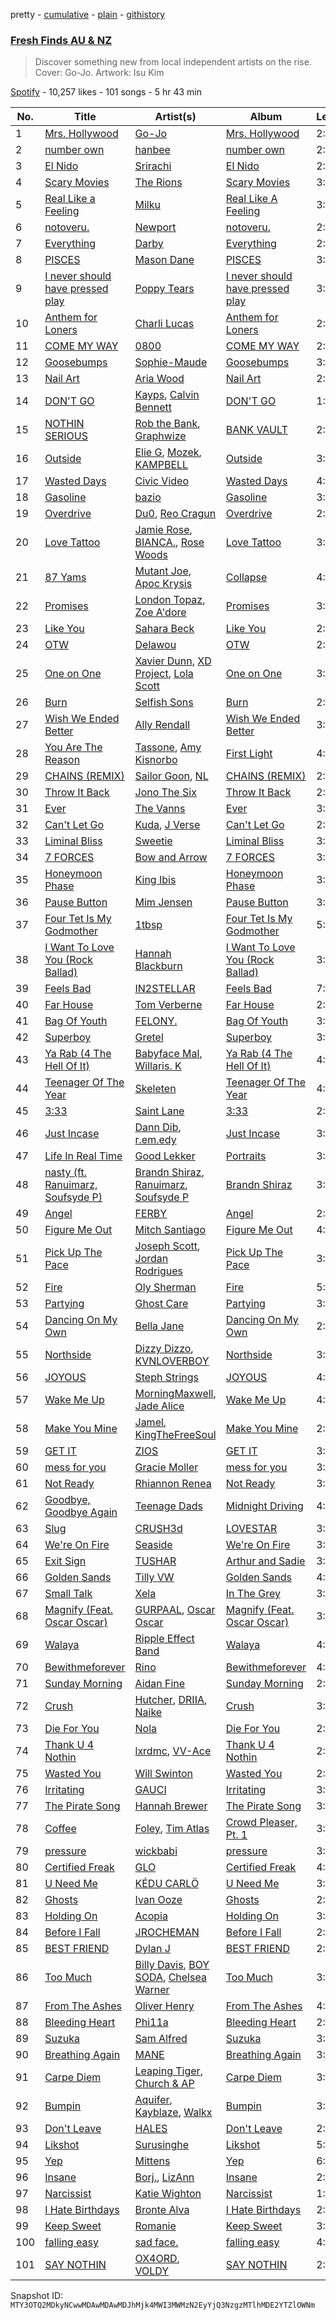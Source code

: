 pretty - [cumulative](/playlists/cumulative/37i9dQZF1DX8pdK1PVpBQz.md) - [plain](/playlists/plain/37i9dQZF1DX8pdK1PVpBQz) - [githistory](https://github.githistory.xyz/mackorone/spotify-playlist-archive/blob/main/playlists/plain/37i9dQZF1DX8pdK1PVpBQz)

### [Fresh Finds AU & NZ](https://open.spotify.com/playlist/37i9dQZF1DX8pdK1PVpBQz)

> Discover something new from local independent artists on the rise\. Cover: Go\-Jo\. Artwork: Isu Kim

[Spotify](https://open.spotify.com/user/spotify) - 10,257 likes - 101 songs - 5 hr 43 min

| No. | Title | Artist(s) | Album | Length |
|---|---|---|---|---|
| 1 | [Mrs\. Hollywood](https://open.spotify.com/track/1K1KcmJgKaeqnsisQnhyE1) | [Go\-Jo](https://open.spotify.com/artist/7CslUrDCYnm3vMtKZJZGNv) | [Mrs\. Hollywood](https://open.spotify.com/album/4R94EEvhdvAE3PWhPcLo59) | 2:23 |
| 2 | [number own](https://open.spotify.com/track/4RX4JxC2GZShiS8sqCRRuF) | [hanbee](https://open.spotify.com/artist/1so016J03vtcKN2mKWprQk) | [number own](https://open.spotify.com/album/5dgEKrKHdm5NzdjbjRSQ7c) | 2:39 |
| 3 | [El Nido](https://open.spotify.com/track/0rBa3QzAhwBf3CecElHFME) | [Srirachi](https://open.spotify.com/artist/3ESTGq7Ogq8simjShfeXOF) | [El Nido](https://open.spotify.com/album/6ItPjJIBazYoNEag9gRIR7) | 2:57 |
| 4 | [Scary Movies](https://open.spotify.com/track/4hoEpxUAvw2tn8Octl8812) | [The Rions](https://open.spotify.com/artist/4EdUmknefakeMJSEbCb85Y) | [Scary Movies](https://open.spotify.com/album/5UItYWGjmw86QPdAKdAWur) | 3:15 |
| 5 | [Real Like a Feeling](https://open.spotify.com/track/6dnuQLF8jwYDiLo0oFsWoW) | [Milku](https://open.spotify.com/artist/1ZAQrwStUeOr0wl3PGbMQX) | [Real Like A Feeling](https://open.spotify.com/album/1T2UIh06gHW1SHS6oRLQfb) | 3:14 |
| 6 | [notoveru.](https://open.spotify.com/track/7ECFfh5D4TKVBBchaFMBgc) | [Newport](https://open.spotify.com/artist/3BfSHf6fsuUA1KMXLX1Tur) | [notoveru.](https://open.spotify.com/album/6OgkHcPXsOfmWY6bY5OrRp) | 2:54 |
| 7 | [Everything](https://open.spotify.com/track/0MeZyJktOJFpawsJIr9tQk) | [Darby](https://open.spotify.com/artist/6rErJmMCoNHUX0Z99uBB8m) | [Everything](https://open.spotify.com/album/6QtRHuLd5S2UZGatYZtl6V) | 2:20 |
| 8 | [PISCES](https://open.spotify.com/track/0s5kJR8k8ZmsHRMnk61APm) | [Mason Dane](https://open.spotify.com/artist/77vYj1iBHh1gao0yd7ryGl) | [PISCES](https://open.spotify.com/album/3gVEWxtcGekeJpW7uG31bG) | 3:06 |
| 9 | [I never should have pressed play](https://open.spotify.com/track/4TID3WAtIoZBnvN8uNJwjp) | [Poppy Tears](https://open.spotify.com/artist/6NFHn7VH6jgV2nVWqW2bsa) | [I never should have pressed play](https://open.spotify.com/album/1oIBInhFv4HX4kaJoER52H) | 3:44 |
| 10 | [Anthem for Loners](https://open.spotify.com/track/1MvN8yG10reo5t32BdEThU) | [Charli Lucas](https://open.spotify.com/artist/2uBSEsTRvk0bDhOD0ZCUWx) | [Anthem for Loners](https://open.spotify.com/album/0mhuQxb185EDaIyU9LDEkE) | 2:52 |
| 11 | [COME MY WAY](https://open.spotify.com/track/0mzxxjyEli7yTD5NQmCzgu) | [0800](https://open.spotify.com/artist/6IERXYoMmyee181MMzQzrk) | [COME MY WAY](https://open.spotify.com/album/2ED2ij7vz6muQHUCjeB92m) | 2:54 |
| 12 | [Goosebumps](https://open.spotify.com/track/73IM7SiUJBdN6u9AKrrdCQ) | [Sophie\-Maude](https://open.spotify.com/artist/6UqpAADXa90AcrsczMmq0G) | [Goosebumps](https://open.spotify.com/album/2x9dUlaUarrREnAiOxG9eO) | 3:32 |
| 13 | [Nail Art](https://open.spotify.com/track/2UyR8bqestm4JvcOp4OtPT) | [Aria Wood](https://open.spotify.com/artist/14ttCeIGTAIP1aU9ftwtlK) | [Nail Art](https://open.spotify.com/album/6sEEf3MmIftWCbTAep3uai) | 2:46 |
| 14 | [DON'T GO](https://open.spotify.com/track/27yUP9TuKvq79adnq0jjAL) | [Kayps](https://open.spotify.com/artist/6czXlsM2lLm8kD76STPQnx), [Calvin Bennett](https://open.spotify.com/artist/0lseLLxf3jeiML3aTpqo9R) | [DON'T GO](https://open.spotify.com/album/3tOS1tlJPl6F539lKeslAq) | 1:58 |
| 15 | [NOTHIN SERIOUS](https://open.spotify.com/track/2LX3f95bkOvzWpq7Y9kKU5) | [Rob the Bank](https://open.spotify.com/artist/71j9zpBeJVBnPLE5kIzJrE), [Graphwize](https://open.spotify.com/artist/7lyZglOxPFJPtvBXAa83s6) | [BANK VAULT](https://open.spotify.com/album/2s9M6XeYertanVbyXk6GCI) | 2:01 |
| 16 | [Outside](https://open.spotify.com/track/2FnIELwahdkPX2GGR1t8rf) | [Elie G](https://open.spotify.com/artist/6KKIDnWEYeBvdIHzZGaXJd), [Mozek](https://open.spotify.com/artist/2fuTSJvQrVSvCXiiMHRLEF), [KAMPBELL](https://open.spotify.com/artist/0iGbumcE6J2nlMu0nHNSw0) | [Outside](https://open.spotify.com/album/15faiVF18L4Vk7SnCxqKgJ) | 3:18 |
| 17 | [Wasted Days](https://open.spotify.com/track/7u8h2CM94zY40tmqsLYhEc) | [Civic Video](https://open.spotify.com/artist/4LqvJqOgRVKAnZVI77gxaY) | [Wasted Days](https://open.spotify.com/album/53XijCiitrtEep8TizMON1) | 4:02 |
| 18 | [Gasoline](https://open.spotify.com/track/6OIljojYdrZkg6bZICQwzk) | [bazio](https://open.spotify.com/artist/2KYT4DQu6acXx31TddY9S6) | [Gasoline](https://open.spotify.com/album/2NUCQmCHfQv7yzMTu6VW71) | 3:01 |
| 19 | [Overdrive](https://open.spotify.com/track/4vjA05tDSHruXpFBbcv8CJ) | [Du0](https://open.spotify.com/artist/1nsfed7KDKnuVUMq0ug6NN), [Reo Cragun](https://open.spotify.com/artist/08v1r0jqDyvSo2LtSqHxcy) | [Overdrive](https://open.spotify.com/album/6GusIptCsQvIfUdrFatqjr) | 2:49 |
| 20 | [Love Tattoo](https://open.spotify.com/track/2RoDZ8AsCt28fFdi4yA1mf) | [Jamie Rose](https://open.spotify.com/artist/3IPL3c3bGlUphVSWCPmYQa), [BIANCA.](https://open.spotify.com/artist/4fY0g76wjy7d7oK7MVoAlH), [Rose Woods](https://open.spotify.com/artist/2oBLjp9Npiv8h4wFliugcw) | [Love Tattoo](https://open.spotify.com/album/2SBuZyF00OhYbMBpamqAys) | 3:28 |
| 21 | [87 Yams](https://open.spotify.com/track/7weyjwy7ylvA14AQV7PjRQ) | [Mutant Joe](https://open.spotify.com/artist/3qJM7YRQVOYADVj132dyqs), [Apoc Krysis](https://open.spotify.com/artist/5FWqTrWj74TUJLstHwCDQE) | [Collapse](https://open.spotify.com/album/2UFGQuz3ycsUPCTlf2685M) | 4:24 |
| 22 | [Promises](https://open.spotify.com/track/7khZGQavMcaIdzhBngeCsR) | [London Topaz](https://open.spotify.com/artist/2QNu1AjQAl2trTfbVMovyd), [Zoe A'dore](https://open.spotify.com/artist/3LGngRo9kg4ETVaiRQ0ZgY) | [Promises](https://open.spotify.com/album/5fijU3pd1HS8czWwuwJaaX) | 3:53 |
| 23 | [Like You](https://open.spotify.com/track/5P8FnJtvcZ28nEyWdzS7mf) | [Sahara Beck](https://open.spotify.com/artist/52eVN5OWWaV4fVShDeJIj3) | [Like You](https://open.spotify.com/album/3SKFTPwwPJuJDTSzWQR2BV) | 2:35 |
| 24 | [OTW](https://open.spotify.com/track/78abqHfpuSZImNlrUvsDaK) | [Delawou](https://open.spotify.com/artist/09ncWvqVNRg92iWAnzn3Gt) | [OTW](https://open.spotify.com/album/66bPmhE2YORX4fqQMDxGj4) | 2:10 |
| 25 | [One on One](https://open.spotify.com/track/0qYoRN3I7Adzp6SpE0IYCW) | [Xavier Dunn](https://open.spotify.com/artist/1JmAXAbenjeUV9rTxyI9ZZ), [XD Project](https://open.spotify.com/artist/1zAuJhsIowtEsUZykFuaKM), [Lola Scott](https://open.spotify.com/artist/6oU5PNSVWwkSZSXwsOVF3m) | [One on One](https://open.spotify.com/album/2d8dw6eYhzA0B1ZX3fSPCF) | 3:48 |
| 26 | [Burn](https://open.spotify.com/track/4u7oluBNNpWXjKqoJenGPl) | [Selfish Sons](https://open.spotify.com/artist/5Fqu2dYwt7GFleLcxCEYKE) | [Burn](https://open.spotify.com/album/2SFu5bKgSCHMYrFjluPcD6) | 2:22 |
| 27 | [Wish We Ended Better](https://open.spotify.com/track/4HBD4xQCb7HvWIrLYMm7Gw) | [Ally Rendall](https://open.spotify.com/artist/6ZOCaRwVNqhX3frfV6qgN0) | [Wish We Ended Better](https://open.spotify.com/album/3RN8Cvf038ejMWf74yfU8x) | 3:11 |
| 28 | [You Are The Reason](https://open.spotify.com/track/56F50CYq9MRcefIShTLPL4) | [Tassone](https://open.spotify.com/artist/470ihAHOGGu2P0xyo8upnv), [Amy Kisnorbo](https://open.spotify.com/artist/2PJz7yQtTtf05sYx7jsbrI) | [First Light](https://open.spotify.com/album/0j8NWZVyLmUtvybK07T1hi) | 4:00 |
| 29 | [CHAINS \(REMIX\)](https://open.spotify.com/track/1Iaz6q0qgWOIEfLea1k9nf) | [Sailor Goon](https://open.spotify.com/artist/1FZj2HbeTP7F5xOqIrPKKZ), [NL](https://open.spotify.com/artist/44CpDft3h6UMOzq06YrHFO) | [CHAINS \(REMIX\)](https://open.spotify.com/album/6bVk4gijCKG6Go97AUcKMN) | 2:26 |
| 30 | [Throw It Back](https://open.spotify.com/track/3n9vQ0yntYkuDmHwnK6cPQ) | [Jono The Six](https://open.spotify.com/artist/5H2hBy6syEFjLqGwd4DdjR) | [Throw It Back](https://open.spotify.com/album/6gtSHdN39ktK31WgFA2Tqq) | 2:32 |
| 31 | [Ever](https://open.spotify.com/track/35kBRsu094CW38cgSlAQOx) | [The Vanns](https://open.spotify.com/artist/7CFtg726anbQC3CY0glRDG) | [Ever](https://open.spotify.com/album/0v19qej6RtA6pYGWIPnrOh) | 3:50 |
| 32 | [Can't Let Go](https://open.spotify.com/track/2LUjgAiSeJ93YLnOQjjJgP) | [Kuda](https://open.spotify.com/artist/7yNCLwxAiLcfv77VpBCzab), [J Verse](https://open.spotify.com/artist/4HGo8l4MbcAYghnxg5kZmB) | [Can't Let Go](https://open.spotify.com/album/6jfhVLMVlhxljlJnS1qOpt) | 2:37 |
| 33 | [Liminal Bliss](https://open.spotify.com/track/0FREubimbOKkZtEVbdy9f5) | [Sweetie](https://open.spotify.com/artist/2oE9iKDAQnylK5wWR5Ldcs) | [Liminal Bliss](https://open.spotify.com/album/2Re8nPKprztJvXmVCAi6gw) | 3:22 |
| 34 | [7 FORCES](https://open.spotify.com/track/5Nln9gvv3PPKE9Ljlxx6QY) | [Bow and Arrow](https://open.spotify.com/artist/6ibOCKTIE2ZAnZY6XFwqT8) | [7 FORCES](https://open.spotify.com/album/6sZPwZZCzioaFscL7RuaDm) | 3:28 |
| 35 | [Honeymoon Phase](https://open.spotify.com/track/1EAInA1iss5DMcnzPVQrLp) | [King Ibis](https://open.spotify.com/artist/3ciAz4U6O3iW2wpUZqeVZb) | [Honeymoon Phase](https://open.spotify.com/album/6BkA9XsQ3iw5h8AlaoQs2C) | 3:30 |
| 36 | [Pause Button](https://open.spotify.com/track/5yAMIy3dN6Ug2qrkADY2zo) | [Mim Jensen](https://open.spotify.com/artist/7L4lg0Xa7QyV1isN000LEg) | [Pause Button](https://open.spotify.com/album/6YU76rccNYSBQDfUjDEIcm) | 3:49 |
| 37 | [Four Tet Is My Godmother](https://open.spotify.com/track/6KsRWn1YysBAeBEB384iVT) | [1tbsp](https://open.spotify.com/artist/6G01WYFYF91rjG5LtwMhY4) | [Four Tet Is My Godmother](https://open.spotify.com/album/3Vs3clSmo2AS7u3JywlVOP) | 5:00 |
| 38 | [I Want To Love You \(Rock Ballad\)](https://open.spotify.com/track/5tLKBGrdi8WR2QRQ4SWp3y) | [Hannah Blackburn](https://open.spotify.com/artist/76N4RBCCcxnKzPkSee7N5J) | [I Want To Love You \(Rock Ballad\)](https://open.spotify.com/album/6LTuYSFTPDyTkfdVpNujiI) | 3:37 |
| 39 | [Feels Bad](https://open.spotify.com/track/1wr53taHWvkEfp9nG0vAIM) | [IN2STELLAR](https://open.spotify.com/artist/6JDTszsnsJ44yCRBnISbVq) | [Feels Bad](https://open.spotify.com/album/23rwCtNkALElgFulTfNRpv) | 7:14 |
| 40 | [Far House](https://open.spotify.com/track/48wpCYzfAqf3JoncGvkfw1) | [Tom Verberne](https://open.spotify.com/artist/6VBC0wHJglsZSqSUCfbepv) | [Far House](https://open.spotify.com/album/2L86gBI9B19LBSCE4653vE) | 2:59 |
| 41 | [Bag Of Youth](https://open.spotify.com/track/4kqqxBNhwPraqz050Ywd2z) | [FELONY.](https://open.spotify.com/artist/1i9pNz3sJuxa6vWz60Dgd4) | [Bag Of Youth](https://open.spotify.com/album/7LBx3EGGZbnMfTzQyFJtdL) | 3:45 |
| 42 | [Superboy](https://open.spotify.com/track/1AXNdrkmK5UtjTtiaW77nr) | [Gretel](https://open.spotify.com/artist/4mXX5GgNH0np66xAlBM5zN) | [Superboy](https://open.spotify.com/album/02pwH4If4RRiQVVkyyqUq3) | 3:05 |
| 43 | [Ya Rab \(4 The Hell Of It\)](https://open.spotify.com/track/4y19GgcMvyXNFke43cGBuf) | [Babyface Mal](https://open.spotify.com/artist/6IcfiOE8lEUiDg5ZsvA5uN), [Willaris\. K](https://open.spotify.com/artist/6ZHeg2Op5ZkNppXbNLSglj) | [Ya Rab \(4 The Hell Of It\)](https://open.spotify.com/album/4RjFzNmR3D6t4dT6mFEzPL) | 4:45 |
| 44 | [Teenager Of The Year](https://open.spotify.com/track/2HAtwjPgVETsSLtQ6Kxbqq) | [Skeleten](https://open.spotify.com/artist/4VZEaqiJm8GOd1pSgjD62y) | [Teenager Of The Year](https://open.spotify.com/album/47yBOeSyO1AHkMVIdjl0TT) | 4:18 |
| 45 | [3:33](https://open.spotify.com/track/3kXDAfHlPhkwwjTB1oYkQD) | [Saint Lane](https://open.spotify.com/artist/4M0vvoQACWxLNrLVrx3MWX) | [3:33](https://open.spotify.com/album/2daMcpwyko12ipMkXkh0GQ) | 2:22 |
| 46 | [Just Incase](https://open.spotify.com/track/1AAg299kOUjXp80dnHOCuR) | [Dann Dib](https://open.spotify.com/artist/7zKpsWi7nGfM6AREKbpMoj), [r.em.edy](https://open.spotify.com/artist/2zimfjugiCq53nziN8cenP) | [Just Incase](https://open.spotify.com/album/3MXq8C7vGWRZ2V2LK1FpiI) | 3:14 |
| 47 | [Life In Real Time](https://open.spotify.com/track/4P3CDxk5oqlrWnlHggcXM0) | [Good Lekker](https://open.spotify.com/artist/0N8baTywD0HTek7BvdMIv5) | [Portraits](https://open.spotify.com/album/4H5KzOqPRDRpQfXTwg7wDg) | 3:11 |
| 48 | [nasty \(ft\. Ranuimarz, Soufsyde P\)](https://open.spotify.com/track/5UYQmOpfpcYlPhvpOCsTJZ) | [Brandn Shiraz](https://open.spotify.com/artist/3HSTbxvwvHgaNpGBmV1pMP), [Ranuimarz](https://open.spotify.com/artist/0E23WeXXiGwHaWaSWhVley), [Soufsyde P](https://open.spotify.com/artist/63rFpI6EH9csFLZZNRqLrX) | [Brandn Shiraz](https://open.spotify.com/album/2193TmFJM6QsqNJ1Sj3XDE) | 3:11 |
| 49 | [Angel](https://open.spotify.com/track/622de8teHH3niOkTxInOzR) | [FERBY](https://open.spotify.com/artist/2Xt8TZslgGFHAoVBeTgJim) | [Angel](https://open.spotify.com/album/6G74ts9KsuaW073koTQmWm) | 2:20 |
| 50 | [Figure Me Out](https://open.spotify.com/track/5u6E2JZYmbL590xVmVkLwu) | [Mitch Santiago](https://open.spotify.com/artist/6eERFYkiQQPyRK4rPEXTNH) | [Figure Me Out](https://open.spotify.com/album/6THgtloZm71wKPcbuw2vks) | 4:03 |
| 51 | [Pick Up The Pace](https://open.spotify.com/track/3gKSsWz9MTQlRZx4BYWA1E) | [Joseph Scott](https://open.spotify.com/artist/3KCyA9IqCtOt9KvwmrMP4O), [Jordan Rodrigues](https://open.spotify.com/artist/4c73PCihkojnT7KU1ObWJ0) | [Pick Up The Pace](https://open.spotify.com/album/4KYjQT34f4jgywG1Ju7Bdl) | 3:15 |
| 52 | [Fire](https://open.spotify.com/track/5re6wdFfLITdAOh1XIYh2D) | [Oly Sherman](https://open.spotify.com/artist/5reK8WyX1RXvnRw8J0ZpgE) | [Fire](https://open.spotify.com/album/1DyZ9PWXwow2v8GWLYnbTN) | 5:35 |
| 53 | [Partying](https://open.spotify.com/track/3ybuWKxjMaOuCwmDaX9dPl) | [Ghost Care](https://open.spotify.com/artist/5kbK7MXSEO00Bw9AVTmXdy) | [Partying](https://open.spotify.com/album/0HRMaZ9SLtjLTrvBNU0wyX) | 3:47 |
| 54 | [Dancing On My Own](https://open.spotify.com/track/4YlyW58cyuARAWkpg8AMgx) | [Bella Jane](https://open.spotify.com/artist/5NJiCRt8KYcqXS0it0JESD) | [Dancing On My Own](https://open.spotify.com/album/0RbAFScjY2FttnzyG5IO09) | 2:52 |
| 55 | [Northside](https://open.spotify.com/track/69ajBgmgWTlbKmVqJD4TzL) | [Dizzy Dizzo](https://open.spotify.com/artist/5rEuIFwgGGp7t4b3t8ShJw), [KVNLOVERBOY](https://open.spotify.com/artist/2rlYr1sTRq3Ey2ktT2XPIG) | [Northside](https://open.spotify.com/album/7H0V17nIruoQ8As5A4sxCH) | 3:42 |
| 56 | [JOYOUS](https://open.spotify.com/track/4hSsyjGORhhbbRfpCgXsII) | [Steph Strings](https://open.spotify.com/artist/39qxIdIb1R6se4J3X6nRPB) | [JOYOUS](https://open.spotify.com/album/4QeNA4RPbFGCcAfh3M08oj) | 4:04 |
| 57 | [Wake Me Up](https://open.spotify.com/track/0gJfMJKBhvClIkBV6AmHvs) | [MorningMaxwell](https://open.spotify.com/artist/0kvwtYUiypCDaaKKhTD2Pp), [Jade Alice](https://open.spotify.com/artist/3RtGhwOeishzd1HIceHzrp) | [Wake Me Up](https://open.spotify.com/album/3SGXMMIGMnIUzzmLV3gcf6) | 4:11 |
| 58 | [Make You Mine](https://open.spotify.com/track/3MQRRJffnt7wp1BYVCJuOC) | [Jamel](https://open.spotify.com/artist/39N2nBQbJoSC9cRt6jCCaG), [KingTheFreeSoul](https://open.spotify.com/artist/1mKApP2dgCtGbvKssYpJaq) | [Make You Mine](https://open.spotify.com/album/7vtYz2XjJtdlWkc40QrP5b) | 2:50 |
| 59 | [GET IT](https://open.spotify.com/track/1iE60Ny9k6vGmPRF7iKoUr) | [ZIOS](https://open.spotify.com/artist/1HFgOhnb76kDSv4U6SqLHX) | [GET IT](https://open.spotify.com/album/0hA8jrWzuihDqEm7DZtZEK) | 3:32 |
| 60 | [mess for you](https://open.spotify.com/track/6nPk3Qah8uHoBijGes1UqF) | [Gracie Moller](https://open.spotify.com/artist/4ZjWH3iesGTCHe6WB2EMbs) | [mess for you](https://open.spotify.com/album/60ZDW0BL9BG8ckoQpSTrle) | 3:34 |
| 61 | [Not Ready](https://open.spotify.com/track/6B0E5jqWWoOkHIVlWw8yMg) | [Rhiannon Renea](https://open.spotify.com/artist/5kAUY4GdqZui0Kh5n8p3J1) | [Not Ready](https://open.spotify.com/album/5vMzg8puXHfildWOy2Z3MG) | 3:17 |
| 62 | [Goodbye, Goodbye Again](https://open.spotify.com/track/4VNH4x50MilqJzpxuvnzWl) | [Teenage Dads](https://open.spotify.com/artist/0GEHcYh6naBVfaLKy7CEhw) | [Midnight Driving](https://open.spotify.com/album/61wHERlvvAvzPL2LWIBkAK) | 4:01 |
| 63 | [Slug](https://open.spotify.com/track/0pI7zATeng92EknYPfi2B2) | [CRUSH3d](https://open.spotify.com/artist/5Qvgao5nFsaKRPeL42Dnpf) | [LOVESTAR](https://open.spotify.com/album/59QdYCo6YpVIUim9b3k27e) | 3:35 |
| 64 | [We're On Fire](https://open.spotify.com/track/1TRZMTAGlBZH7fWONXi1oY) | [Seaside](https://open.spotify.com/artist/12A9HO7R8JCU46t4HiVQqH) | [We're On Fire](https://open.spotify.com/album/7lpb5NuLIA2qgWDTV8s2aO) | 3:11 |
| 65 | [Exit Sign](https://open.spotify.com/track/3dfPpYIHsWb0cSHf2OIWOr) | [TUSHAR](https://open.spotify.com/artist/4Z4QSQuaIocs1CPUEM8shD) | [Arthur and Sadie](https://open.spotify.com/album/4KJyTjed609txuLcfob9bD) | 3:28 |
| 66 | [Golden Sands](https://open.spotify.com/track/76lgWq6hqMN1x09ldr5pUT) | [Tilly VW](https://open.spotify.com/artist/3k1wzoa766QdroI9rsVCBU) | [Golden Sands](https://open.spotify.com/album/74SYykzT1dwMeFGwaFhv1e) | 4:24 |
| 67 | [Small Talk](https://open.spotify.com/track/0cWoDB45Hfbr3YdlBpdpFd) | [Xela](https://open.spotify.com/artist/47I0yLO8ngQPM0XDcdX3OB) | [In The Grey](https://open.spotify.com/album/00uIFKhWf9CzKwIEIYBtNr) | 3:13 |
| 68 | [Magnify \(Feat\. Oscar Oscar\)](https://open.spotify.com/track/7Adhj7rqDBrC3jSZltnmdO) | [GURPAAL](https://open.spotify.com/artist/5cSb2xI75Xj5x2dsyzkoGD), [Oscar Oscar](https://open.spotify.com/artist/1O115ZGeoSaUYYMGAbk8U9) | [Magnify \(Feat\. Oscar Oscar\)](https://open.spotify.com/album/2Fzgj5F1vByfPVx6VdICLe) | 3:48 |
| 69 | [Walaya](https://open.spotify.com/track/5zvIOsm7Bv6DQDrpXSiCzp) | [Ripple Effect Band](https://open.spotify.com/artist/0GvHKh1aLNx6cbLSytKC5t) | [Walaya](https://open.spotify.com/album/1jklEGBCKZIeCPnLQGSlZd) | 4:11 |
| 70 | [Bewithmeforever](https://open.spotify.com/track/19aTcfdyYilCxJszqbL5cZ) | [Rino](https://open.spotify.com/artist/2ZEU5Xgl6aQ41zK7NTPo4s) | [Bewithmeforever](https://open.spotify.com/album/50fnOBckmO9a5DW4pNAK6C) | 4:36 |
| 71 | [Sunday Morning](https://open.spotify.com/track/2btftog5enfQLHGvpqNd4N) | [Aidan Fine](https://open.spotify.com/artist/0KDjHOiKe5QcKHwpvKb33V) | [Sunday Morning](https://open.spotify.com/album/1eQ589pdoxuc82OSxCtk9j) | 2:07 |
| 72 | [Crush](https://open.spotify.com/track/5NUCLEAAQKkP3OoCt19jrK) | [Hutcher](https://open.spotify.com/artist/2nwnPxZXwF9Mfaik9pQNXI), [DRIIA](https://open.spotify.com/artist/4bBcD1Iabv9tLFcZ6FGdys), [Naike](https://open.spotify.com/artist/4eWMajurKslYrmKKz4MTRu) | [Crush](https://open.spotify.com/album/7v8DgbrDOeGHlDEgKnd2UP) | 3:00 |
| 73 | [Die For You](https://open.spotify.com/track/367Jr8g9a0eG5cIQuUjNpU) | [Nola](https://open.spotify.com/artist/02VEdl7ZROk53yofzNUGKy) | [Die For You](https://open.spotify.com/album/0vxv1BTMOgFIvPC58vTFVK) | 2:48 |
| 74 | [Thank U 4 Nothin](https://open.spotify.com/track/5jqvj6TCymJDJvx3gIGuGQ) | [lxrdmc](https://open.spotify.com/artist/5jwVGdn7Uw3im5PtL6owZZ), [VV\-Ace](https://open.spotify.com/artist/58oXnUjX5TvylYa3gGNxca) | [Thank U 4 Nothin](https://open.spotify.com/album/0uWeAN3VBcgNQ6bNG799qr) | 2:43 |
| 75 | [Wasted You](https://open.spotify.com/track/28L2LpII3fEre94t6RtHic) | [Will Swinton](https://open.spotify.com/artist/1fUcXY3KcnNvCP2dnF7XCh) | [Wasted You](https://open.spotify.com/album/2emrhAuOMSvfs7i9nqhfJP) | 2:44 |
| 76 | [Irritating](https://open.spotify.com/track/0A8WMe3IYft95HDs5Q2ykf) | [GAUCI](https://open.spotify.com/artist/4cZCJhHp1jIH1NZ02799nY) | [Irritating](https://open.spotify.com/album/0WbCesIpKx5KpJpiYnGkPW) | 3:35 |
| 77 | [The Pirate Song](https://open.spotify.com/track/5rCaRUyWvyoSCtNwPzVKQj) | [Hannah Brewer](https://open.spotify.com/artist/0MYPoaaBk0uz7ZrS2VHFWk) | [The Pirate Song](https://open.spotify.com/album/6K1FhS7usL4zvHQIQXECg0) | 3:08 |
| 78 | [Coffee](https://open.spotify.com/track/5XGl43SezhTHRSYphC4tUg) | [Foley](https://open.spotify.com/artist/776HGV4QHksTaUaawD9DnE), [Tim Atlas](https://open.spotify.com/artist/3CiuXDKttPUT0tWGHicFUH) | [Crowd Pleaser, Pt\. 1](https://open.spotify.com/album/0cQBtqU0VYhEP7y3oOomH6) | 3:14 |
| 79 | [pressure](https://open.spotify.com/track/2rU4j7aaH37c4OdoJpe5Ys) | [wickbabi](https://open.spotify.com/artist/4CXwoMV6VkcZL9XymMaPoY) | [pressure](https://open.spotify.com/album/0cnXqsdDeU9jDQS8HZiMwG) | 3:31 |
| 80 | [Certified Freak](https://open.spotify.com/track/23ABMAK8TWcOvDNSwO11Y6) | [GLO](https://open.spotify.com/artist/15Phfg97TxyiNPviHsS83p) | [Certified Freak](https://open.spotify.com/album/7eVTgWPJ8GOrgMNAo5knsP) | 4:30 |
| 81 | [U Need Me](https://open.spotify.com/track/6SzGIfq5jwOkJHIyv4hw3a) | [KÉDU CARLÖ](https://open.spotify.com/artist/5FdNimxRznD7ZK6LR5VTJC) | [U Need Me](https://open.spotify.com/album/5Y6yg0eVhYryiM6nE8MoGM) | 3:32 |
| 82 | [Ghosts](https://open.spotify.com/track/2KChbIbykW0tKEMFYgMHZD) | [Ivan Ooze](https://open.spotify.com/artist/3ZIlpGT2OUwyvxiCWJhIel) | [Ghosts](https://open.spotify.com/album/7sRb1nuVJLyrVFSE0hEwGn) | 2:23 |
| 83 | [Holding On](https://open.spotify.com/track/6ejQFO5amtgQdKpqmko730) | [Acopia](https://open.spotify.com/artist/276EHqxzrJ8QJKoluzYjFr) | [Holding On](https://open.spotify.com/album/3bMbEngnASaUdPhJgwXe1t) | 3:41 |
| 84 | [Before I Fall](https://open.spotify.com/track/6eUC2igYO0fELWDwKgiWsv) | [JROCHEMAN](https://open.spotify.com/artist/2RBL4DJjkxG84El9WFemGg) | [Before I Fall](https://open.spotify.com/album/1ae6yTSPpP66jVZhcxBZsH) | 2:49 |
| 85 | [BEST FRIEND](https://open.spotify.com/track/1fvkl0zK5QIRm8vIsTnd7l) | [Dylan J](https://open.spotify.com/artist/1MbU9ik5RPjIzF90y1he0z) | [BEST FRIEND](https://open.spotify.com/album/3fJd0rdfPO1ljDfKqQxfVc) | 2:55 |
| 86 | [Too Much](https://open.spotify.com/track/0zFGVz8GnOj0cyzYq0yoXX) | [Billy Davis](https://open.spotify.com/artist/1faxe25Wp3Nk43xVVxsdSB), [BOY SODA](https://open.spotify.com/artist/2gorlgsMUJH6TSfTPhaCdW), [Chelsea Warner](https://open.spotify.com/artist/3Lb2tw0rDcP1ADtJ1BVh3h) | [Too Much](https://open.spotify.com/album/3sh0n2bFvboFRjYX9HnATv) | 3:06 |
| 87 | [From The Ashes](https://open.spotify.com/track/1RCx1RdpsAMsnbf3D4E8iN) | [Oliver Henry](https://open.spotify.com/artist/5rrIGWOBnDYdcRz9FqdvfD) | [From The Ashes](https://open.spotify.com/album/3IpChq6D3NDf25M5jFWuWZ) | 4:53 |
| 88 | [Bleeding Heart](https://open.spotify.com/track/5BZiyGEE1tVT7FB0OAwj3y) | [Phi11a](https://open.spotify.com/artist/1QrAumNRmmekZeMDVTUfbS) | [Bleeding Heart](https://open.spotify.com/album/2omuBvFGk5J3y8abZaITLz) | 2:42 |
| 89 | [Suzuka](https://open.spotify.com/track/4F6v6KqM19TVQFBm1V0Pz1) | [Sam Alfred](https://open.spotify.com/artist/4PVzoVUDxey3mxGdkf4HgR) | [Suzuka](https://open.spotify.com/album/6QkC4UxbD1OqEpWcqzqR98) | 3:56 |
| 90 | [Breathing Again](https://open.spotify.com/track/7oPbyugz38JDeKPafYngCA) | [MANE](https://open.spotify.com/artist/1CtWPi5HGDgyjTTL4o2SvO) | [Breathing Again](https://open.spotify.com/album/09nCLCDhfaLeNWaNVfFNJA) | 3:53 |
| 91 | [Carpe Diem](https://open.spotify.com/track/0tD3vrZqkixwtGPpeWaCaY) | [Leaping Tiger](https://open.spotify.com/artist/6msX2U4FuNMIIDGdCrIuXm), [Church & AP](https://open.spotify.com/artist/0RUqlEJMEe0g9g1tNOro7Z) | [Carpe Diem](https://open.spotify.com/album/5mYZ20FsImJCRjYxYbUHPn) | 3:48 |
| 92 | [Bumpin](https://open.spotify.com/track/36DmC5caniKemB1A089olS) | [Aquifer](https://open.spotify.com/artist/5k0OaGzMBCeSIk6nxL0WDL), [Kayblaze](https://open.spotify.com/artist/3sObvYNf6y841WBBS1Kstu), [Walkx](https://open.spotify.com/artist/2Hs9iVrTangyYazaWk4y1e) | [Bumpin](https://open.spotify.com/album/2NfP0W9aYoMG91NciglKwF) | 3:49 |
| 93 | [Don't Leave](https://open.spotify.com/track/6QGT8XutPisjY0xAOaBDmk) | [HALES](https://open.spotify.com/artist/0SgD0ob1dliSxZWHc4Dp1K) | [Don't Leave](https://open.spotify.com/album/4JGp5u1LlZCyYw77HFeQY1) | 2:24 |
| 94 | [Likshot](https://open.spotify.com/track/6GY4eHl6UjFLpqFAPEG6QQ) | [Surusinghe](https://open.spotify.com/artist/7m5jnraNhVbxMZ7B8FvCSe) | [Likshot](https://open.spotify.com/album/2ePWaT9H5e7D9TF42S5WpF) | 5:32 |
| 95 | [Yep](https://open.spotify.com/track/6jjETvirTF2hSHTaIFfP4l) | [Mittens](https://open.spotify.com/artist/6XQVVD3qhvoRUMTqz71go5) | [Yep](https://open.spotify.com/album/4sr7vWHDBLVirEY9T7DpWm) | 6:09 |
| 96 | [Insane](https://open.spotify.com/track/63MoZqC4ah8JuTyktm0HNr) | [Borj.](https://open.spotify.com/artist/3O7bD1NOJOWs4cokNjNcEr), [LizAnn](https://open.spotify.com/artist/0RS6dKFdDUMWSIjmF1akXw) | [Insane](https://open.spotify.com/album/1dpoaEzQuEf8SqDGrjNgYX) | 2:29 |
| 97 | [Narcissist](https://open.spotify.com/track/6I9f5JYA7ooPDNdg0eJzc1) | [Katie Wighton](https://open.spotify.com/artist/41CNj1cWdeOjG7M5m8bTut) | [Narcissist](https://open.spotify.com/album/74WkiQnk2XDDmB0tmaF90n) | 1:49 |
| 98 | [I Hate Birthdays](https://open.spotify.com/track/1z0UhfsTKc5U8MEJB3yoVY) | [Bronte Alva](https://open.spotify.com/artist/0pOi3jQPLxu1ruQahY1Twm) | [I Hate Birthdays](https://open.spotify.com/album/4TLimd9W4GqlYXNrOSNwX9) | 2:52 |
| 99 | [Keep Sweet](https://open.spotify.com/track/46WglEpxk0FtIPbxnogbn0) | [Romanie](https://open.spotify.com/artist/3hHGY5nAdKoijU3IYpW5y5) | [Keep Sweet](https://open.spotify.com/album/5J1OBqYeO4c50JVYgY3JxL) | 3:12 |
| 100 | [falling easy](https://open.spotify.com/track/1LnXbsboootYwkXdZR93H1) | [sad face.](https://open.spotify.com/artist/3E9nbdWPIrVqkHoQeU003n) | [falling easy](https://open.spotify.com/album/62wsaMKXUjK8YMEYlxgCBH) | 4:00 |
| 101 | [SAY NOTHIN](https://open.spotify.com/track/6zEYMIJhx0kxtpYdW1BmqQ) | [OX4ORD](https://open.spotify.com/artist/5lzEFp6GXQ6G7OFGYwxf8N), [VOLDY](https://open.spotify.com/artist/6xCeaVHW0IM4W0pK7InyAA) | [SAY NOTHIN](https://open.spotify.com/album/2PjJjuLkb7WovOTI5j9yaE) | 2:30 |

Snapshot ID: `MTY3OTQ2MDkyNCwwMDAwMDAwMDJhMjk4MWI3MWMzN2EyYjQ3NzgzMTlhMDE2YTZlOWNm`
